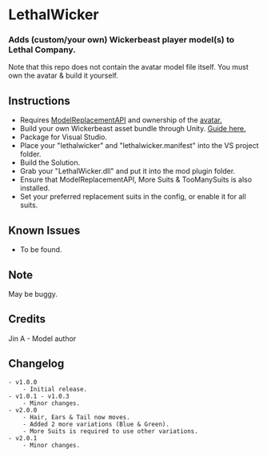# LethalWicker
### Adds (custom/your own) Wickerbeast player model(s) to Lethal Company.
Note that this repo does not contain the avatar model file itself. You must own the avatar & build it yourself.

## Instructions
- Requires [ModelReplacementAPI](https://github.com/BunyaPineTree/LethalCompany_ModelReplacementAPI) and ownership of the [avatar.](https://jinapark.gumroad.com/l/JinsWickerbeast)
- Build your own Wickerbeast asset bundle through Unity. [Guide here.](https://github.com/BunyaPineTree/LethalCompany_ModelReplacementAPI/wiki/Using-the-Unity-Workflow)
- Package for Visual Studio.
- Place your "lethalwicker" and "lethalwicker.manifest" into the VS project folder.
- Build the Solution.
- Grab your "LethalWicker.dll" and put it into the mod plugin folder.
- Ensure that ModelReplacementAPI, More Suits & TooManySuits is also installed.
- Set your preferred replacement suits in the config, or enable it for all suits.

## Known Issues
- To be found.

## Note
May be buggy.

## Credits
Jin A - Model author

## Changelog
    - v1.0.0
        - Initial release.
    - v1.0.1 - v1.0.3
        - Minor changes.
    - v2.0.0
        - Hair, Ears & Tail now moves.
        - Added 2 more variations (Blue & Green).
        - More Suits is required to use other variations.
    - v2.0.1
        - Minor changes.
